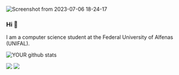 ![Screenshot from 2023-07-06 18-24-17](https://github.com/brunomartins009/brunomartins009/assets/89664416/bd394d04-f991-418b-ba8a-5cae59831b91)

### Hi 👋
I am a computer science student at the Federal University of Alfenas (UNIFAL).

![YOUR github stats](https://github-readme-stats.vercel.app/api?username=brunomartins009)

[<img src="https://img.shields.io/badge/twitter-%231DA1F2.svg?&style=for-the-badge&logo=twitter&logoColor=white" />](https://twitter.com/brunomartins009) [<img src = "https://img.shields.io/badge/instagram-%23E4405F.svg?&style=for-the-badge&logo=instagram&logoColor=white">](https://www.instagram.com/brunomartins009/)
